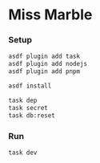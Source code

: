 # Miss Marble

### Setup

```bash
asdf plugin add task
asdf plugin add nodejs
asdf plugin add pnpm

asdf install

task dep
task secret
task db:reset
```

### Run

```bash
task dev
```